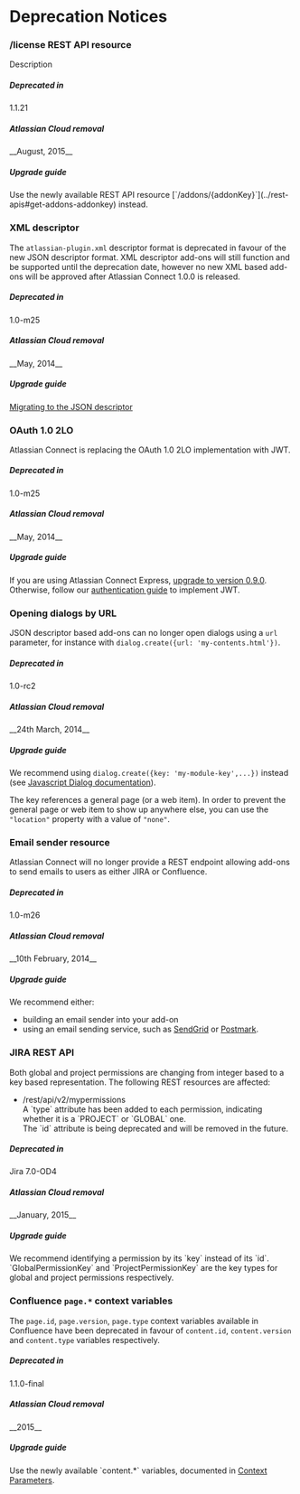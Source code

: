 # Deprecation Notices

### /license REST API resource

Description
<div class="ac-deprecations">
<div class="aui-group">
    <div class="aui-item ac-property-key">
        <h5>Deprecated in</h5>
    </div>
    <div class="aui-item">
        <span class="aui-lozenge">1.1.21</span>
    </div>
</div>
<div class="aui-group">
    <div class="aui-item ac-property-key">
        <h5>Atlassian Cloud removal</h5>
    </div>
    <div class="aui-item">
        __August, 2015__
    </div>
</div>
<div class="aui-group">
    <div class="aui-item ac-property-key">
        <h5>Upgrade guide</h5>
    </div>
    <div class="aui-item">
        Use the newly available REST API resource [`/addons/{addonKey}`](../rest-apis#get-addons-addonkey) instead.
    </div>
</div>
</div>


### XML descriptor

The `atlassian-plugin.xml` descriptor format is deprecated in favour of the new JSON descriptor format. XML descriptor
add-ons will still function and be supported until the deprecation date, however no new XML based add-ons will be
approved after Atlassian Connect 1.0.0 is released.

<div class="ac-deprecations">
<div class="aui-group">
    <div class="aui-item ac-property-key">
        <h5>Deprecated in</h5>
    </div>
    <div class="aui-item">
        <span class="aui-lozenge">1.0-m25</span>
    </div>
</div>
<div class="aui-group">
    <div class="aui-item ac-property-key">
        <h5>Atlassian Cloud removal</h5>
    </div>
    <div class="aui-item">
        __May, 2014__
    </div>
</div>
<div class="aui-group">
    <div class="aui-item ac-property-key">
        <h5>Upgrade guide</h5>
    </div>
    <div class="aui-item">
        <a href="../guides/migrating-from-xml-to-json-descriptor.html">Migrating to the JSON descriptor</a>
    </div>
</div>
</div>

### OAuth 1.0 2LO

Atlassian Connect is replacing the OAuth 1.0 2LO implementation with JWT.

<div class="ac-deprecations">
<div class="aui-group">
    <div class="aui-item ac-property-key">
        <h5>Deprecated in</h5>
    </div>
    <div class="aui-item">
        <span class="aui-lozenge">1.0-m25</span>
    </div>
</div>
<div class="aui-group">
    <div class="aui-item ac-property-key">
        <h5>Atlassian Cloud removal</h5>
    </div>
    <div class="aui-item">
        __May, 2014__
    </div>
</div>
<div class="aui-group">
    <div class="aui-item ac-property-key">
        <h5>Upgrade guide</h5>
    </div>
    <div class="aui-item">
        If you are using Atlassian Connect Express, <a href="../guides/upgrade-ace.html">upgrade to version 0.9.0</a>.<br>
        Otherwise, follow our <a href="./authentication.html">authentication guide</a> to implement JWT.
    </div>
</div>
</div>


### Opening dialogs by URL

JSON descriptor based add-ons can no longer open dialogs using a `url` parameter, for instance with `dialog.create({url: 'my-contents.html'})`.

<div class="ac-deprecations">
<div class="aui-group">
    <div class="aui-item ac-property-key">
        <h5>Deprecated in</h5>
    </div>
    <div class="aui-item">
        <span class="aui-lozenge">1.0-rc2</span>
    </div>
</div>
<div class="aui-group">
    <div class="aui-item ac-property-key">
        <h5>Atlassian Cloud removal</h5>
    </div>
    <div class="aui-item">
        __24th March, 2014__
    </div>
</div>
<div class="aui-group">
    <div class="aui-item ac-property-key">
        <h5>Upgrade guide</h5>
    </div>
    <div class="aui-item">
        <p>We recommend using <code>dialog.create({key: 'my-module-key',...})</code>
        instead (see <a href="../javascript/module-Dialog.html">Javascript Dialog documentation</a>).</p>
        <p>The key references a general page (or a web item).
        In order to prevent the general page or web item to show up anywhere else, you can use the <code>"location"</code>
        property with a value of <code>"none"</code>.</p>
    </div>
</div>
</div>


### Email sender resource

Atlassian Connect will no longer provide a REST endpoint allowing add-ons to send emails to users as either JIRA or Confluence.

<div class="ac-deprecations">
<div class="aui-group">
    <div class="aui-item ac-property-key">
        <h5>Deprecated in</h5>
    </div>
    <div class="aui-item">
        <span class="aui-lozenge">1.0-m26</span>
    </div>
</div>
<div class="aui-group">
    <div class="aui-item ac-property-key">
        <h5>Atlassian Cloud removal</h5>
    </div>
    <div class="aui-item">
        __10th February, 2014__
    </div>
</div>
<div class="aui-group">
    <div class="aui-item ac-property-key">
        <h5>Upgrade guide</h5>
    </div>
    <div class="aui-item">
        We recommend either:
        <ul>
            <li>building an email sender into your add-on</li>
            <li>using an email sending service, such as <a href="https://devcenter.heroku.com/articles/sendgrid" target="_blank">SendGrid</a>
                or <a href="https://addons.heroku.com/postmark" target="_blank">Postmark</a>.</li>
        </ul>
    </div>
</div>
</div>


### JIRA REST API

Both global and project permissions are changing from integer based to a key based representation. The following REST resources are affected: 
<ul>
    <li>
        /rest/api/v2/mypermissions<br/>
        A `type` attribute has been added to each permission, indicating whether it is a `PROJECT` or `GLOBAL` one. <br/>
        The `id` attribute is being deprecated and will be removed in the future.
    </li>
</ul>

<div class="ac-deprecations">
    <div class="aui-group">
        <div class="aui-item ac-property-key">
            <h5>Deprecated in</h5>
        </div>
        <div class="aui-item">
            <span class="aui-lozenge">Jira 7.0-OD4</span>
        </div>
    </div>
    <div class="aui-group">
        <div class="aui-item ac-property-key">
            <h5>Atlassian Cloud removal</h5>
        </div>
        <div class="aui-item">
            __January, 2015__
        </div>
    </div>
    <div class="aui-group">
        <div class="aui-item ac-property-key">
            <h5>Upgrade guide</h5>
        </div>
        <div class="aui-item">
            We recommend identifying a permission by its `key` instead of its `id`. 
            `GlobalPermissionKey` and `ProjectPermissionKey` are the key types for global and project permissions respectively.
        </div>
    </div>
</div>

### Confluence `page.*` context variables

The `page.id`, `page.version`, `page.type` context variables available in Confluence have been deprecated in favour of
`content.id`, `content.version` and `content.type` variables respectively.

<div class="ac-deprecations">
<div class="aui-group">
    <div class="aui-item ac-property-key">
        <h5>Deprecated in</h5>
    </div>
    <div class="aui-item">
        <span class="aui-lozenge">1.1.0-final</span>
    </div>
</div>
<div class="aui-group">
    <div class="aui-item ac-property-key">
        <h5>Atlassian Cloud removal</h5>
    </div>
    <div class="aui-item">
        __2015__
    </div>
</div>
<div class="aui-group">
    <div class="aui-item ac-property-key">
        <h5>Upgrade guide</h5>
    </div>
    <div class="aui-item">
        <p>Use the newly available `content.*` variables, documented in <a href="../concepts/context-parameters.html">Context Parameters</a>.</p>
    </div>
</div>
</div>

